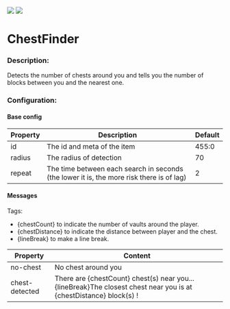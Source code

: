 [![](https://poggit.pmmp.io/shield.state/ChestFinder)](https://poggit.pmmp.io/p/ChestFinder)
[![](https://poggit.pmmp.io/shield.dl.total/ChestFinder)](https://poggit.pmmp.io/p/ChestFinder)

# ChestFinder
### Description:
Detects the number of chests around you and tells you the number of blocks between you and the nearest one.

### Configuration:
#### Base config
| Property | Description | Default |
|---|---|---|
| id | The id and meta of the item | 455:0 | 
| radius | The radius of detection | 70 |
| repeat | The time between each search in seconds (the lower it is, the more risk there is of lag) | 2 |

#### Messages
Tags:
- {chestCount} to indicate the number of vaults around the player.
- {chestDistance} to indicate the distance between player and the chest.
- {lineBreak} to make a line break.
 
| Property | Content |
|---|---|
| no-chest | No chest around you |
| chest-detected | There are {chestCount} chest(s) near you...{lineBreak}The closest chest near you is at {chestDistance} block(s) ! |
